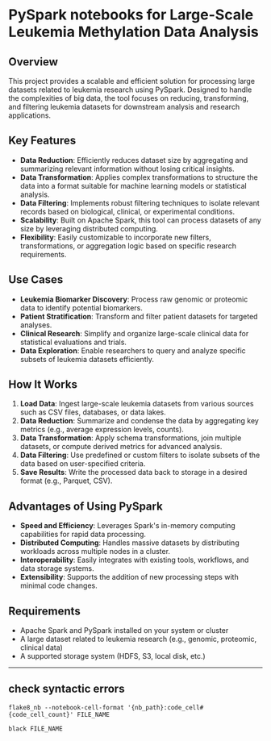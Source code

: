 # PySpark notebooks for Large-Scale Leukemia Methylation Data Analysis

## Overview

This project provides a scalable and efficient solution for processing large datasets related to leukemia research using PySpark. Designed to handle the complexities of big data, the tool focuses on reducing, transforming, and filtering leukemia datasets for downstream analysis and research applications.

## Key Features

- **Data Reduction**: Efficiently reduces dataset size by aggregating and summarizing relevant information without losing critical insights.
- **Data Transformation**: Applies complex transformations to structure the data into a format suitable for machine learning models or statistical analysis.
- **Data Filtering**: Implements robust filtering techniques to isolate relevant records based on biological, clinical, or experimental conditions.
- **Scalability**: Built on Apache Spark, this tool can process datasets of any size by leveraging distributed computing.
- **Flexibility**: Easily customizable to incorporate new filters, transformations, or aggregation logic based on specific research requirements.

## Use Cases

- **Leukemia Biomarker Discovery**: Process raw genomic or proteomic data to identify potential biomarkers.
- **Patient Stratification**: Transform and filter patient datasets for targeted analyses.
- **Clinical Research**: Simplify and organize large-scale clinical data for statistical evaluations and trials.
- **Data Exploration**: Enable researchers to query and analyze specific subsets of leukemia datasets efficiently.

## How It Works

1. **Load Data**: Ingest large-scale leukemia datasets from various sources such as CSV files, databases, or data lakes.
2. **Data Reduction**: Summarize and condense the data by aggregating key metrics (e.g., average expression levels, counts).
3. **Data Transformation**: Apply schema transformations, join multiple datasets, or compute derived metrics for advanced analysis.
4. **Data Filtering**: Use predefined or custom filters to isolate subsets of the data based on user-specified criteria.
5. **Save Results**: Write the processed data back to storage in a desired format (e.g., Parquet, CSV).

## Advantages of Using PySpark

- **Speed and Efficiency**: Leverages Spark's in-memory computing capabilities for rapid data processing.
- **Distributed Computing**: Handles massive datasets by distributing workloads across multiple nodes in a cluster.
- **Interoperability**: Easily integrates with existing tools, workflows, and data storage systems.
- **Extensibility**: Supports the addition of new processing steps with minimal code changes.

## Requirements

- Apache Spark and PySpark installed on your system or cluster
- A large dataset related to leukemia research (e.g., genomic, proteomic, clinical data)
- A supported storage system (HDFS, S3, local disk, etc.)
---


## check syntactic errors

```
flake8_nb --notebook-cell-format '{nb_path}:code_cell#{code_cell_count}' FILE_NAME

black FILE_NAME
```
